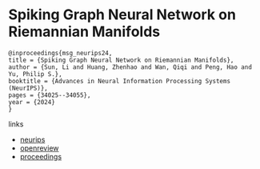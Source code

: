 # Spiking Graph Neural Network on Riemannian Manifolds

```
@inproceedings{msg_neurips24,
title = {Spiking Graph Neural Network on Riemannian Manifolds},
author = {Sun, Li and Huang, Zhenhao and Wan, Qiqi and Peng, Hao and Yu, Philip S.},
booktitle = {Advances in Neural Information Processing Systems (NeurIPS)},
pages = {34025--34055},
year = {2024}
}
```

links
- [neurips](https://nips.cc/Conferences/2024/Schedule?showEvent=94910)
- [openreview](https://openreview.net/forum?id=VKt0K3iOmO)
- [proceedings](https://papers.nips.cc//paper_files/paper/2024/hash/3ba7560b4c3e66d760fbdd472cf4a5a9-Abstract-Conference.html)
